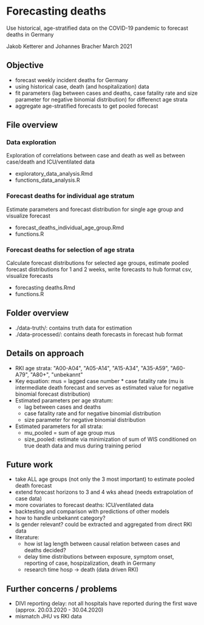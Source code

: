 # Forecasting deaths
Use historical, age-stratified data on the COVID-19 pandemic to forecast deaths in Germany

Jakob Ketterer and Johannes Bracher
March 2021

## Objective
* forecast weekly incident deaths for Germany 
* using historical case, death (and hospitalization) data
* fit parameters (lag between cases and deaths, case fatality rate and size parameter for negative binomial distribution) for differenct age strata
* aggregate age-stratified forecasts to get pooled forecast

## File overview 
### Data exploration
Exploration of correlations between case and death as well as between case/death and ICU/ventilated data
* exploratory_data_analysis.Rmd
* functions_data_analysis.R

### Forecast deaths for individual age stratum
Estimate parameters and forecast distribution for single age group and visualize forecast
* forecast_deaths_individual_age_group.Rmd
* functions.R

### Forecast deaths for selection of age strata
Calculate forecast distributions for selected age groups, estimate pooled forecast distributions for 1 and 2 weeks, write forecasts to hub format csv, visualize forecasts
* forecasting deaths.Rmd
* functions.R

## Folder overview
* ./data-truth/: contains truth data for estimation
* ./data-processed/: contains death forecasts in forecast hub format

## Details on approach
* RKI age strata: "A00-A04", "A05-A14", "A15-A34", "A35-A59", "A60-A79", "A80+", "unbekannt"
* Key equation: mus = lagged case number * case fatality rate (mu is intermediate death forecast and serves as estimated value for negative binomial forecast distribution)
* Estimated parameters per age stratum:
    * lag between cases and deaths
    * case fatality rate and for negative binomial distribution
    * size parameter for negative binomial distribution
* Estimated parameters for all strata:
    * mu_pooled = sum of age group mus
    * size_pooled: estimate via minimization of sum of WIS conditioned on true death data and mus during training period

## Future work
* take ALL age groups (not only the 3 most important) to estimate pooled death forecast
* extend forecast horizons to 3 and 4 wks ahead (needs extrapolation of case data)
* more covariates to forecast deaths: ICU/ventilated data
* backtesting and comparison with predictions of other models
* how to handle unbekannt category?
* Is gender relevant? could be extracted and aggregated from direct RKI data
* literature: 
    * how ist lag length between causal relation between cases and deaths decided?
    * delay time distributions between exposure, symptom onset, reporting of case,
    hospizalization, death in Germany
    * research time hosp -> death (data driven RKI)

## Further concerns / problems
* DIVI reporting delay: not all hospitals have reported during the first wave (approx. 20.03.2020 - 30.04.2020)
* mismatch JHU vs RKI data